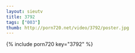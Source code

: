 ```yaml
--- 
layout: sieutv
title: 3792
tags: ["003"]
thumb: http://porn720.net/video/3792/poster.jpg
---
```

{% include porn720 key="3792" %} 
